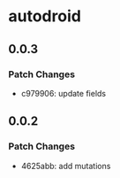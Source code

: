 # autodroid

## 0.0.3

### Patch Changes

- c979906: update fields

## 0.0.2

### Patch Changes

- 4625abb: add mutations
